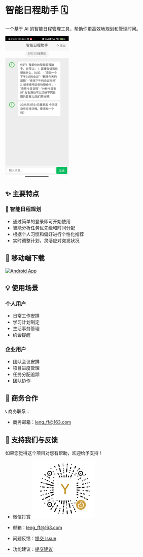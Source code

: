 # 智能日程助手 🗓️

一个基于 AI 的智能日程管理工具，帮助你更高效地规划和管理时间。

<img src="simple.jpg" width="200" alt="智能日程助手预览">

## ✨ 主要特点

### 🤖 智能日程规划
- 通过简单的登录即可开始使用
- 智能分析任务优先级和时间分配
- 根据个人习惯和偏好进行个性化推荐
- 实时调整计划，灵活应对突发状况


## 📱 移动端下载

[![Android App](https://img.shields.io/badge/Android-Download-green.svg)](https://your-domain.com/download)

## 💡 使用场景

### 个人用户
- 日常工作安排
- 学习计划制定
- 生活事务管理
- 约会提醒

### 企业用户
- 团队会议安排
- 项目进度管理
- 任务分配追踪
- 团队协作

## 💼 商务合作

📞 商务联系：
- 商务邮箱：leng_ff@163.com

## 🎁 支持我们与反馈

如果您觉得这个项目对您有帮助，欢迎给予支持！

- 微信打赏
  <img src="assets/wechat-qr.png" width="200" alt="微信打赏码">


- 邮箱：leng_ff@163.com
- 问题反馈：[提交 Issue](https://github.com/lengff123/AI-schedule-assistant/issues)
- 功能建议：[提交建议](https://github.com/lengff123/AI-schedule-assistant/discussions)
